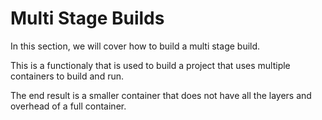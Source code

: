 # Multi Stage Builds

In this section, we will cover how to build a multi stage build.

This is a functionaly that is used to build a project that uses multiple containers to build and run.

The end result is a smaller container that does not have all the layers and overhead of a full container.
